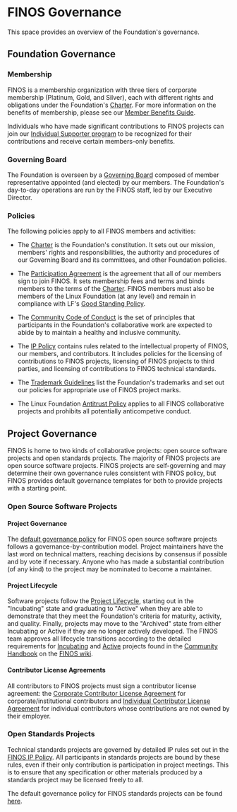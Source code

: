 # FINOS Governance

This space provides an overview of the Foundation's governance. 

## Foundation Governance

### Membership

FINOS is a membership organization with three tiers of corporate membership (Platinum, Gold, and Silver), each with different rights and obligations under the Foundation's [Charter](Charter.pdf). For more information on the benefits of membership, please see our [Member Benefits Guide](https://www.finos.org/hubfs/FINOS/assets/2020%20-%20FINOS%20Member%20Benefits%20Guide.pdf).

Individuals who have made significant contributions to FINOS projects can join our [Individual Supporter program](Individual-Supporter-Program.md) to be recognized for their contributions and receive certain members-only benefits.

### Governing Board

The Foundation is overseen by a [Governing Board](https://finos.org/board-of-directors/) composed of member representative appointed (and elected) by our members. The Foundation's day-to-day operations are run by the FINOS staff, led by our Executive Director.

### Policies

The following policies apply to all FINOS members and activities:

* The [Charter](Charter.pdf) is the Foundation's constitution. It sets out our mission, members' rights and responsibilities, the authority and procedures of our Governing Board and its committees, and other Foundation policies.

* The [Participation Agreement](Participation-Agreement.pdf) is the agreement that all of our members sign to join FINOS. It sets membership fees and terms and binds members to the terms of the [Charter](Charter.pdf). FINOS members must also be members of the Linux Foundation (at any level) and remain in compliance with LF's [Good Standing Policy](https://www.linuxfoundation.org/good-standing-policy).

* The [Community Code of Conduct](Code-of-Conduct.md) is the set of principles that participants in the Foundation's collaborative work are expected to abide by to maintain a healthy and inclusive community.

* The [IP Policy](IP-Policy.pdf) contains rules related to the intellectual property of FINOS, our members, and contributors. It includes policies for the licensing of contributions to FINOS projects, licensing of FINOS projects to third parties, and licensing of contributions to FINOS technical standards.

* The [Trademark Guidelines](Trademark-Guidelines.pdf) list the Foundation's trademarks and set out our policies for appropriate use of FINOS project marks.

* The Linux Foundation [Antitrust Policy](http://www.linuxfoundation.org/antitrust-policy) applies to all FINOS collaborative projects and prohibits all potentially anticompetive conduct.

## Project Governance

FINOS is home to two kinds of collaborative projects: open source software projects and open standards projects. The majority of FINOS projects are open source software projects. FINOS projects are self-governing and may determine their own governance rules consistent with FINOS policy, but FINOS provides default governance templates for both to provide projects with a starting point.

### Open Source Software Projects

#### Project Governance

The [default governance policy](CONTRIBUTING.template.md) for FINOS open source software projects follows a governance-by-contribution model. Project maintainers have the last word on technical matters, reaching decisions by consensus if possible and by vote if necessary. Anyone who has made a substantial contribution (of any kind) to the project may be nominated to become a maintainer.

#### Project Lifecycle

Software projects follow the [Project Lifecycle](Project-Lifecycle.md), starting out in the "Incubating" state and graduating to "Active" when they are able to demonstrate that they meet the Foundation's criteria for maturity, activity, and quality. Finally, projects may move to the "Archived" state from either Incubating or Active if they are no longer actively developed. The FINOS team approves all lifecycle transitions according to the detailed requirements for [Incubating](https://finosfoundation.atlassian.net/wiki/spaces/FINOS/pages/75530363/Incubating#Incubating-IncubatingLifecycleChecklist) and [Active](https://finosfoundation.atlassian.net/wiki/spaces/FINOS/pages/75530376/Activation#Activation-ActivationLifecycleChecklist) projects found in the [Community Handbook](https://finosfoundation.atlassian.net/wiki/spaces/FINOS/pages/80642059/Community%2BHandbook) on the [FINOS wiki](https://finosfoundation.atlassian.net/wiki/spaces/FINOS/overview). 

#### Contributor License Agreements

All contributors to FINOS projects must sign a contributor license agreement: the [Corporate Contributor License Agreement](CCLA.pdf) for corporate/institutional contributors and [Individual Contributor License Agreement](ICLA.pdf) for individual contributors whose contributions are not owned by their employer.

### Open Standards Projects

Technical standards projects are governed by detailed IP rules set out in the [FINOS IP Policy](IP-Policy.pdf). All participants in standards projects are bound by these rules, even if their only contribution is participation in project meetings. This is to ensure that any specification or other materials produced by a standards project may be licensed freely to all.

The default governance policy for FINOS standards projects can be found [here](CONTRIBUTING.standards.md).